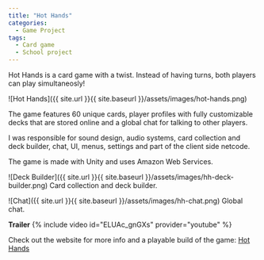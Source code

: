 ```yaml
---
title: "Hot Hands"
categories:
  - Game Project
tags:
  - Card game
  - School project
---
```


Hot Hands is a card game with a twist. Instead of having turns, both players can play simultaneosly!

![Hot Hands]({{ site.url }}{{ site.baseurl }}/assets/images/hot-hands.png)

The game features 60 unique cards, player profiles with fully customizable decks that are stored online and a global chat for talking to other players.

I was responsible for sound design, audio systems, card collection and deck builder, chat, UI, menus, settings and part of the client side netcode.

The game is made with Unity and uses Amazon Web Services.

![Deck Builder]({{ site.url }}{{ site.baseurl }}/assets/images/hh-deck-builder.png)
Card collection and deck builder.

![Chat]({{ site.url }}{{ site.baseurl }}/assets/images/hh-chat.png)
Global chat.

**Trailer**
{% include video id="ELUAc_gnGXs" provider="youtube" %}

Check out the website for more info and a playable build of the game: [Hot Hands][website]


[website]:   https://kaarlagd.itch.io/hot-hands